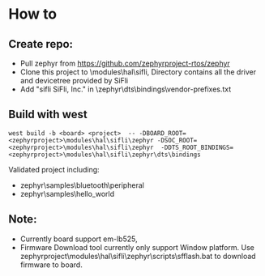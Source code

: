 # How to
## Create repo:
- Pull zephyr from https://github.com/zephyrproject-rtos/zephyr 
- Clone this project to <zephyrproject>\modules\hal\sifli, Directory contains all the driver and devicetree provided by SiFli
- Add "sifli	SiFli, Inc." in <zephyrproject>\zephyr\dts\bindings\vendor-prefixes.txt

## Build with west 
```
west build -b <board> <project>  -- -DBOARD_ROOT=<zephyrproject>\modules\hal\sifli\zephyr -DSOC_ROOT=<zephyrproject>\modules\hal\sifli\zephyr  -DDTS_ROOT_BINDINGS=<zephyrproject>\modules\hal\sifli\zephyr\dts\bindings
```

Validated project including: 
- zephyr\samples\bluetooth\peripheral
- zephyr\samples\hello_world

## Note: 
- Currently board support em-lb525, 
- Firmware Download tool currently only support Window platform. Use zephyrproject\modules\hal\sifli\zephyr\scripts\sfflash.bat to download firmware to board.
